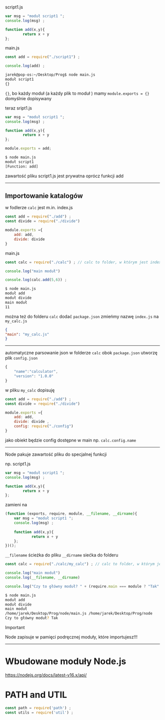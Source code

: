 script1.js
```js
var msg = "moduł script1 ";
console.log(msg) ;

function add(x,y){
        return x + y
};
```

main.js
```js
const add = require("./script1") ;

console.log(add) ;
```

```bash
jarek@pop-os:~/Desktop/Prog$ node main.js
moduł script1 
{}
```
`{}`, bo każdy moduł (a każdy plik to moduł ) mamy `module.exports = {}` domyślnie dopisywany

teraz
sript1.js
```js
var msg = "moduł script1 ";
console.log(msg) ;

function add(x,y){
        return x + y
};

module.exports = add;
```

```bash
$ node main.js
moduł script1 
[Function: add]
```
zawartość pliku script1.js jest prywatna oprócz funkcji add



-------
## Importowanie katalogów

w fodlerze `calc` jest m.in.
index.js
```js
const add = require("./add") ;
const divide = require("./divide")

module.exports ={
	add: add,
	divide: divide
}
```
main.js
```js
const calc = require("./calc") ; // calc to folder, w którym jest index.js

console.log("main moduł")

console.log(calc.add(5,6)) ;
```

```bash
$ node main.js
moduł add 
moduł divide 
main moduł
11
```

można też do folderu `calc` dodać `package.json`
zmieńmy nazwę `index.js` na `my_calc.js`
```json
{
"main": "my_calc.js"
}
```

--------------------
automatyczne parsowanie json
 w folderze `calc` obok `package.json` utworzę plik `config.json`
```js
{
	"name":"calculator",
	"version": "1.0.0"
}
```

w pliku `my_calc` dopisuję
```js
const add = require("./add") ;
const divide = require("./divide")

module.exports ={
	add: add,
	divide: divide ,
	config: require("./config")
}
```

jako obiekt będzie config dostępne w main np. `calc.config.name`

-----------

Node pakuje zawartość pliku do specjalnej funkcji

np. 
script1.js
```js
var msg = "moduł script1 ";
console.log(msg) ;

function add(x,y){
        return x + y
};
```

zamieni na
```js
(function (exports, require, module, __filename, __dirname){
	var msg = "moduł script1 ";
	console.log(msg) ;
	
	function add(x,y){
	        return x + y
	};
})();

```

`__filename` ścieżka do pliku
`__dirname` siećka do folderu

```js
const calc = require("./calc/my_calc") ; // calc to folder, w którym jest index.js

console.log("main moduł")
console.log(__filename, __dirname)

console.log("Czy to główny moduł? " + (require.main === module ? "Tak": "Nie."))
```

```bash
$ node main.js
moduł add 
moduł divide 
main moduł
/home/jarek/Desktop/Prog/node/main.js /home/jarek/Desktop/Prog/node
Czy to główny moduł? Tak
```

> [!important] 
> Node zapisuje w pamięci podręcznej moduły, które importujesz!!!



------
# Wbudowane moduły Node.js
https://nodejs.org/docs/latest-v16.x/api/

# PATH and UTIL
````js
const path = require('path') ;
const utils = require('util') ;


````






